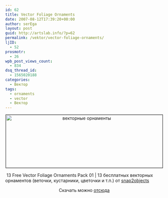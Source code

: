 ```yaml
---
id: 62
title: Vector Foliage Ornaments
date: 2007-08-12T17:39:20+00:00
author: serEga
layout: post
guid: http://artslab.info/?p=62
permalink: /vektor/vector-foliage-ornaments/
ljID:
  - 52
prosmotr:
  - 26
wpb_post_views_count:
  - 834
dsq_thread_id:
  - 1565020188
categories:
  - Вектор
tags:
  - ornaments
  - vector
  - Вектор
---
```

<p style="text-align: center">
  <img src="{{site.img_cdn}}/free_vector_floral_ornaments01.jpg" title="векторные орнаменты" alt="векторные орнаменты" border="1" height="169" width="500" />
</p>

 13 Free Vector Foliage Ornaments Pack 01 | 13 бесплатных векторных орнаментов (веточки, кустарники, цветочки и т.п.) от <a href="http://www.snap2objects.com" title="Snap2Objects" target="_blank">snap2objects</a>

<p align="center">
  <a href="http://www.snap2objects.com" title="Snap2Objects" target="_blank"></a>Скачать можно <a href="http://www.snap2objects.com/2007/08/08/13-free-vector-foliage-ornaments-pack-01/" title="download from homepage">отсюда</a>
</p>